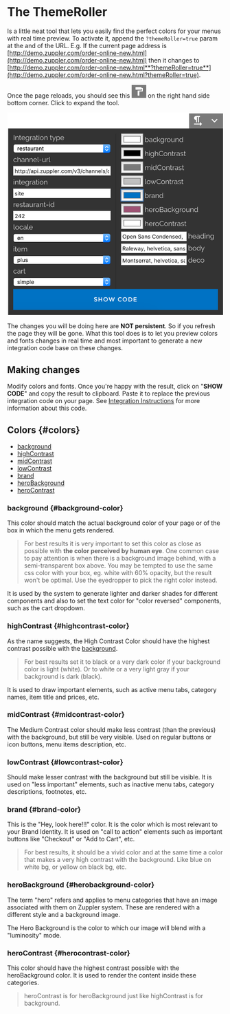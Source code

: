 # The ThemeRoller

Is a little neat tool that lets you easily find the perfect colors for your menus with real time preview. To activate it, append the `?themeRoller=true` param at the and of the URL. E.g. If the current page address is [http://demo.zuppler.com/order-online-new.html](http://demo.zuppler.com/order-online-new.html) then it changes to [http://demo.zuppler.com/order-online-new.html**?themeRoller=true**](http://demo.zuppler.com/order-online-new.html?themeRoller=true).

Once the page reloads, you should see this ![](/assets/themeroller-button.png) on the right hand side bottom corner. Click to expand the tool.

![](/assets/themeroller@2x.png)

The changes you will be doing here are **NOT persistent**. So if you refresh the page they will be gone. What this tool does is to let you preview colors and fonts changes in real time and most important to generate a new integration code base on these changes.

## Making changes

Modify colors and fonts. Once you're happy with the result, click on "**SHOW CODE**" and copy the result to clipboard. Paste it to replace the previous integration code on your page. See [Integration Instructions](//web4/integration-instructions.md) for more information about this code.

## Colors {#colors}

* [background](#background-color)
* [highContrast](#highcontrast-color)
* [midContrast](#midcontrast-color)
* [lowContrast](#lowcontrast-color)
* [brand](#brand-color)
* [heroBackground](#herobackground-color)
* [heroContrast](#herocontrast-color)

### background {#background-color}

This color should match the actual background color of your page or of the box in which the menu gets rendered.

> For best results it is very important to set this color as close as possible with **the color perceived by human eye**. One common case to pay attention is when there is a background image behind, with a semi-transparent box above. You may be tempted to use the same css color with your box, eg. white with 60% opacity, but the result won't be optimal. Use the eyedropper to pick the right color instead.

It is used by the system to generate lighter and darker shades for different components and also to set the text color for "color reversed" components, such as the cart dropdown.

### highContrast {#highcontrast-color}

As the name suggests, the High Contrast Color should have the highest contrast possible with the [background](#background-color).

> For best results set it to black or a very dark color if your background color is light \(white\). Or to white or a very light gray if your background is dark \(black\).

It is used to draw important elements, such as active menu tabs, category names, item title and prices, etc.

### midContrast {#midcontrast-color}

The Medium Contrast color should make less contrast \(than the previous\) with the background, but still be very visible. Used on regular buttons or icon buttons, menu items description, etc.

### lowContrast {#lowcontrast-color}

Should make lesser contrast with the background but still be visible. It is used on "less important" elements, such as inactive menu tabs, category descriptions, footnotes, etc.

### brand {#brand-color}

This is the "Hey, look here!!!" color. It is the color which is most relevant to your Brand Identity. It is used on "call to action" elements such as important buttons like "Checkout" or "Add to Cart", etc.

> For best results, it should be a vivid color and at the same time a color that makes a very high contrast with the background. Like blue on white bg, or yellow on black bg, etc.

### heroBackground {#herobackground-color}

The term "hero" refers and applies to menu categories that have an image associated with them on Zuppler system. These are rendered with a different style and a background image.

The Hero Background is the color to which our image will blend with a "luminosity" mode.

### heroContrast {#herocontrast-color}

This color should have the highest contrast possible with the heroBackground color. It is used to render the content inside these categories.

> heroContrast is for heroBackground just like highContrast is for background.



